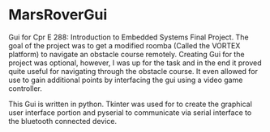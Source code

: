 # MarsRoverGui

Gui for Cpr E 288: Introduction to Embedded Systems Final Project. The goal of the project was to get a modified roomba (Called the VORTEX platform) to navigate an obstacle course remotely. Creating Gui for the project was optional, however, I was up for the task and in the end it proved quite useful for navigating through the obstacle course. It even allowed for use to gain additional points by interfacing the gui using a video game controller.

This Gui is written in python. Tkinter was used for to create the graphical user interface portion and pyserial to communicate via serial interface to the bluetooth connected device.
